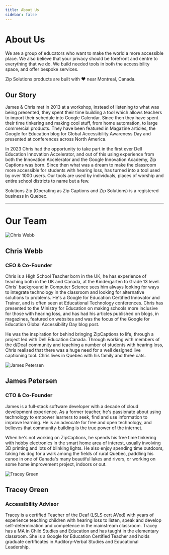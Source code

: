 ```yaml
---
title: About Us
sidebar: false
---
```


# About Us

 We are a group of educators who want to make the world a more accessible place. We also believe that your privacy should be forefront and centre to everything that we do. We build needed tools in both the accessibility space, and offer bespoke services. 
 
 Zip Solutions products are built with :heart: near Montreal, Canada.

## Our Story

 James & Chris met in 2013 at a workshop, instead of listening to what was being presented, they spent their time building a tool which allows teachers to import their schedule into Google Calendar. Since then they have spent their time tinkering and making cool stuff, from home automation, to large commercial products. They have been featured in Magazine articles, the Google for Education blog for Global Accessibility Awareness Day and presented at conferences across North America. 

In 2023 Chris had the opportunity to take part in the first ever Dell Education Innovation Accelerator, and out of this using experience from both the Innovation Accelerator and the Google Innovation Academy, Zip Captions was born. Since then what was a dream to make the classroom more accessible for students with hearing loss, has turned into a tool used by over 1000 users. Our tools are used by individuals, places of worship and entire school districts to name but a few.

Solutions Zip (Operating as Zip Captions and Zip Solutions) is a registered business in Quebec.

---
# Our Team
![Chris Webb](/images/Chris_Circle.png)
## Chris Webb
### CEO & Co-Founder

Chris is a High School Teacher born in the UK, he has experience of teaching both in the UK and Canada, at the Kindergarten to Grade 13 level. Chris' background in Computer Science sees him always looking for ways to integrate technology in the classroom and looking for alternative solutions to problems. He's a Google for Education Certified Innovator and Trainer, and is often seen at Educational Technology conferences. Chris has presented to the Ministry for Education on making schools more inclusive for those with hearing loss, and has had his articles published on blogs, in magazines, featured on websites and was the focus of the Google for Education Global Accessibility Day blog post.

He was the inspiration for behind bringing ZipCaptions to life, through a project led with Dell Education Canada. Through working with members of the d/Deaf community and teaching a number of students with hearing loss, Chris realised that there was a huge need for a well designed live captioning tool. Chris lives in Quebec with his family and three cats.

![James Petersen](/images/James_Circle.png)
## James Petersen
### CTO & Co-Founder

James is a full-stack software developer with a decade of cloud development experience. As a former teacher, he's passionate about using technology to empower learners to seek, find and use information to improve learning. He is an advocate for free and open technology, and believes that community-building is the true power of the internet.

When he's not working on ZipCaptions, he spends his free time tinkering with hobby electronics in the smart home area of interest, usually involving 3D printing and lots of blinking lights. He also enjoy spending time outdoors, taking his dog for a walk among the fields of rural Quebec, paddling his canoe in one of Canada's many beautiful lakes and rivers, or working on some home improvement project, indoors or out.


![Tracey Green](/images/Tracey_Circle.png)
## Tracey Green
### Accessibility Advisor

Tracey is a certified Teacher of the Deaf (LSLS cert AVed) with years of experience teaching children with hearing loss to listen, speak and develop self-determination and competence in the mainstream classroom. Tracey has a MA in Child Studies and Education and has taught in the elementary classroom. She is a Google for Education Certified Teacher and holds graduate certificates in Auditory-Verbal Studies and Educational Leadership.

